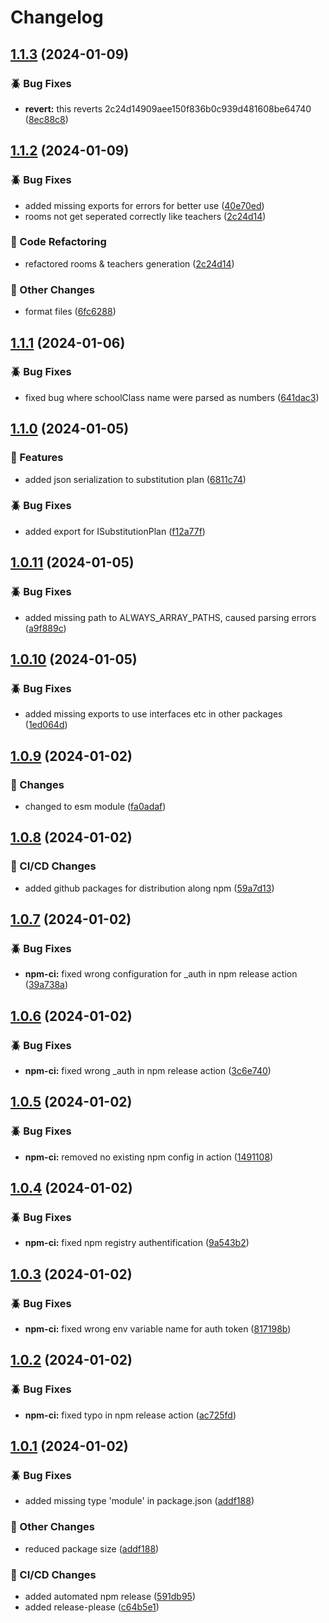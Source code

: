# Changelog

## [1.1.3](https://github.com/Vertretungsapp/indiware-api/compare/v1.1.2...v1.1.3) (2024-01-09)


### 🪲 Bug Fixes

* **revert:** this reverts 2c24d14909aee150f836b0c939d481608be64740 ([8ec88c8](https://github.com/Vertretungsapp/indiware-api/commit/8ec88c85258fcb0cac61783424bbfae770fb6a88))

## [1.1.2](https://github.com/Vertretungsapp/indiware-api/compare/v1.1.1...v1.1.2) (2024-01-09)


### 🪲 Bug Fixes

* added missing exports for errors for better use ([40e70ed](https://github.com/Vertretungsapp/indiware-api/commit/40e70ed5669c3f612c48c20abb83588e58f43303))
* rooms not get seperated correctly like teachers ([2c24d14](https://github.com/Vertretungsapp/indiware-api/commit/2c24d14909aee150f836b0c939d481608be64740))


### 🔧 Code Refactoring

* refactored rooms & teachers generation ([2c24d14](https://github.com/Vertretungsapp/indiware-api/commit/2c24d14909aee150f836b0c939d481608be64740))


### 🔧 Other Changes

* format files ([6fc6288](https://github.com/Vertretungsapp/indiware-api/commit/6fc62880c7e7adcb21ac9a9e73a646f07b2aac28))

## [1.1.1](https://github.com/Vertretungsapp/indiware-api/compare/v1.1.0...v1.1.1) (2024-01-06)


### 🪲 Bug Fixes

* fixed bug where schoolClass name were parsed as numbers ([641dac3](https://github.com/Vertretungsapp/indiware-api/commit/641dac3367c0da8ac48a0924ed64dbcedd37347f))

## [1.1.0](https://github.com/Vertretungsapp/indiware-api/compare/v1.0.11...v1.1.0) (2024-01-05)


### 📕 Features

* added json serialization to substitution plan ([6811c74](https://github.com/Vertretungsapp/indiware-api/commit/6811c744421e2c6363c1164fc463ecd7949e5ae1))


### 🪲 Bug Fixes

* added export for ISubstitutionPlan ([f12a77f](https://github.com/Vertretungsapp/indiware-api/commit/f12a77fbd5a6736025674a25f6400025b523f9ac))

## [1.0.11](https://github.com/Vertretungsapp/indiware-api/compare/v1.0.10...v1.0.11) (2024-01-05)


### 🪲 Bug Fixes

* added missing path to ALWAYS_ARRAY_PATHS, caused parsing errors ([a9f889c](https://github.com/Vertretungsapp/indiware-api/commit/a9f889cd3278779480c82e85400d65fb129dee23))

## [1.0.10](https://github.com/Vertretungsapp/indiware-api/compare/v1.0.9...v1.0.10) (2024-01-05)


### 🪲 Bug Fixes

* added missing exports to use interfaces etc in other packages ([1ed064d](https://github.com/Vertretungsapp/indiware-api/commit/1ed064ded14886da59c9495e7b5fe65a01dd5324))

## [1.0.9](https://github.com/Vertretungsapp/indiware-api/compare/v1.0.8...v1.0.9) (2024-01-02)


### 🔄 Changes

* changed to esm module ([fa0adaf](https://github.com/Vertretungsapp/indiware-api/commit/fa0adaf701f473017c475950c2b65a80d5d63710))

## [1.0.8](https://github.com/Vertretungsapp/indiware-api/compare/v1.0.7...v1.0.8) (2024-01-02)


### 🚀 CI/CD Changes

* added github packages for distribution along npm ([59a7d13](https://github.com/Vertretungsapp/indiware-api/commit/59a7d1374890b03f06fb7d5969358ed2552badc2))

## [1.0.7](https://github.com/Vertretungsapp/indiware-api/compare/v1.0.6...v1.0.7) (2024-01-02)


### 🪲 Bug Fixes

* **npm-ci:** fixed wrong configuration for _auth in npm release action ([39a738a](https://github.com/Vertretungsapp/indiware-api/commit/39a738abcc8d1902135d38fbee759e8b449fec15))

## [1.0.6](https://github.com/Vertretungsapp/indiware-api/compare/v1.0.5...v1.0.6) (2024-01-02)


### 🪲 Bug Fixes

* **npm-ci:** fixed wrong _auth in npm release action ([3c6e740](https://github.com/Vertretungsapp/indiware-api/commit/3c6e7403af144d9015902e8fc33bd5a1f4f3c17f))

## [1.0.5](https://github.com/Vertretungsapp/indiware-api/compare/v1.0.4...v1.0.5) (2024-01-02)


### 🪲 Bug Fixes

* **npm-ci:** removed no existing npm config in action ([1491108](https://github.com/Vertretungsapp/indiware-api/commit/1491108ce5513a6291dd0dcd533f5639baa51f1c))

## [1.0.4](https://github.com/Vertretungsapp/indiware-api/compare/v1.0.3...v1.0.4) (2024-01-02)


### 🪲 Bug Fixes

* **npm-ci:** fixed npm registry authentification ([9a543b2](https://github.com/Vertretungsapp/indiware-api/commit/9a543b293e3846bc16ee783cc1962bd966e51260))

## [1.0.3](https://github.com/Vertretungsapp/indiware-api/compare/v1.0.2...v1.0.3) (2024-01-02)


### 🪲 Bug Fixes

* **npm-ci:** fixed wrong env variable name for auth token ([817198b](https://github.com/Vertretungsapp/indiware-api/commit/817198b0375bae1573b5c6cf653f045c730dcb6f))

## [1.0.2](https://github.com/Vertretungsapp/indiware-api/compare/v1.0.1...v1.0.2) (2024-01-02)


### 🪲 Bug Fixes

* **npm-ci:** fixed typo in npm release action ([ac725fd](https://github.com/Vertretungsapp/indiware-api/commit/ac725fde47edd6f4620816167f4fe68300b2684c))

## [1.0.1](https://github.com/Vertretungsapp/indiware-api/compare/v1.0.0...v1.0.1) (2024-01-02)


### 🪲 Bug Fixes

* added missing type 'module' in package.json ([addf188](https://github.com/Vertretungsapp/indiware-api/commit/addf1883657d771ea4bac4bb70c2018844994293))


### 🔧 Other Changes

* reduced package size ([addf188](https://github.com/Vertretungsapp/indiware-api/commit/addf1883657d771ea4bac4bb70c2018844994293))


### 🚀 CI/CD Changes

* added automated npm release ([591db95](https://github.com/Vertretungsapp/indiware-api/commit/591db95bb6f8566046592de47511df9cdb628735))
* added release-please ([c64b5e1](https://github.com/Vertretungsapp/indiware-api/commit/c64b5e1d29030e6558588de152bf06754f669573))
